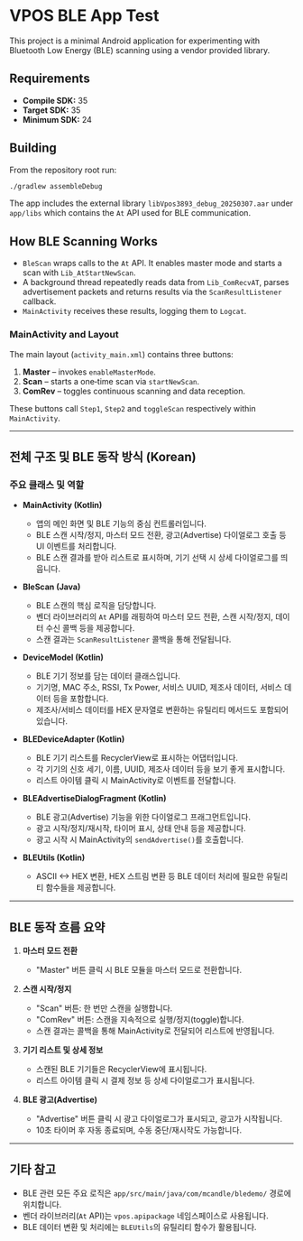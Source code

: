 # VPOS BLE App Test

This project is a minimal Android application for experimenting with Bluetooth Low Energy (BLE) scanning using a vendor provided library.

## Requirements
- **Compile SDK:** 35
- **Target SDK:** 35
- **Minimum SDK:** 24

## Building
From the repository root run:

```bash
./gradlew assembleDebug
```

The app includes the external library `libVpos3893_debug_20250307.aar` under `app/libs` which contains the `At` API used for BLE communication.

## How BLE Scanning Works
- `BleScan` wraps calls to the `At` API. It enables master mode and starts a scan with `Lib_AtStartNewScan`.
- A background thread repeatedly reads data from `Lib_ComRecvAT`, parses advertisement packets and returns results via the `ScanResultListener` callback.
- `MainActivity` receives these results, logging them to `Logcat`.

### MainActivity and Layout
The main layout (`activity_main.xml`) contains three buttons:
1. **Master** – invokes `enableMasterMode`.
2. **Scan** – starts a one‑time scan via `startNewScan`.
3. **ComRev** – toggles continuous scanning and data reception.

These buttons call `Step1`, `Step2` and `toggleScan` respectively within `MainActivity`.

---

## 전체 구조 및 BLE 동작 방식 (Korean)

### 주요 클래스 및 역할

- **MainActivity (Kotlin)**
  - 앱의 메인 화면 및 BLE 기능의 중심 컨트롤러입니다.
  - BLE 스캔 시작/정지, 마스터 모드 전환, 광고(Advertise) 다이얼로그 호출 등 UI 이벤트를 처리합니다.
  - BLE 스캔 결과를 받아 리스트로 표시하며, 기기 선택 시 상세 다이얼로그를 띄웁니다.

- **BleScan (Java)**
  - BLE 스캔의 핵심 로직을 담당합니다.
  - 벤더 라이브러리의 `At` API를 래핑하여 마스터 모드 전환, 스캔 시작/정지, 데이터 수신 콜백 등을 제공합니다.
  - 스캔 결과는 `ScanResultListener` 콜백을 통해 전달됩니다.

- **DeviceModel (Kotlin)**
  - BLE 기기 정보를 담는 데이터 클래스입니다.
  - 기기명, MAC 주소, RSSI, Tx Power, 서비스 UUID, 제조사 데이터, 서비스 데이터 등을 포함합니다.
  - 제조사/서비스 데이터를 HEX 문자열로 변환하는 유틸리티 메서드도 포함되어 있습니다.

- **BLEDeviceAdapter (Kotlin)**
  - BLE 기기 리스트를 RecyclerView로 표시하는 어댑터입니다.
  - 각 기기의 신호 세기, 이름, UUID, 제조사 데이터 등을 보기 좋게 표시합니다.
  - 리스트 아이템 클릭 시 MainActivity로 이벤트를 전달합니다.

- **BLEAdvertiseDialogFragment (Kotlin)**
  - BLE 광고(Advertise) 기능을 위한 다이얼로그 프래그먼트입니다.
  - 광고 시작/정지/재시작, 타이머 표시, 상태 안내 등을 제공합니다.
  - 광고 시작 시 MainActivity의 `sendAdvertise()`를 호출합니다.

- **BLEUtils (Kotlin)**
  - ASCII <-> HEX 변환, HEX 스트림 변환 등 BLE 데이터 처리에 필요한 유틸리티 함수들을 제공합니다.

---

## BLE 동작 흐름 요약

1. **마스터 모드 전환**  
   - "Master" 버튼 클릭 시 BLE 모듈을 마스터 모드로 전환합니다.

2. **스캔 시작/정지**  
   - "Scan" 버튼: 한 번만 스캔을 실행합니다.
   - "ComRev" 버튼: 스캔을 지속적으로 실행/정지(toggle)합니다.
   - 스캔 결과는 콜백을 통해 MainActivity로 전달되어 리스트에 반영됩니다.

3. **기기 리스트 및 상세 정보**  
   - 스캔된 BLE 기기들은 RecyclerView에 표시됩니다.
   - 리스트 아이템 클릭 시 결제 정보 등 상세 다이얼로그가 표시됩니다.

4. **BLE 광고(Advertise)**  
   - "Advertise" 버튼 클릭 시 광고 다이얼로그가 표시되고, 광고가 시작됩니다.
   - 10초 타이머 후 자동 종료되며, 수동 중단/재시작도 가능합니다.

---

## 기타 참고

- BLE 관련 모든 주요 로직은 `app/src/main/java/com/mcandle/bledemo/` 경로에 위치합니다.
- 벤더 라이브러리(`At` API)는 `vpos.apipackage` 네임스페이스로 사용됩니다.
- BLE 데이터 변환 및 처리에는 `BLEUtils`의 유틸리티 함수가 활용됩니다.
